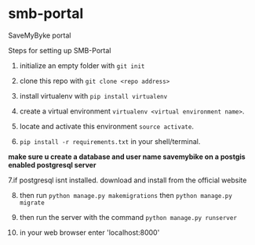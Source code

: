 # smb-portal
SaveMyByke portal





Steps for setting up SMB-Portal


   
1. initialize  an empty folder with `git init`

2. clone this repo with `git clone <repo address>`

3. install virtualenv with `pip install virtualenv`


4. create a virtual environment `virtualenv <virtual environment name>`.

5. locate and activate this environment `source activate`.

6. `pip install -r requirements.txt` in your shell/terminal.

**make sure u create a database and user name savemybike on a postgis enabled postgresql server** 

7.if postgresql isnt installed. download and install from the official website

8. then run `python manage.py makemigrations` then `python manage.py migrate`


9. then run the server with the command `python manage.py runserver`


10. in your web browser enter 'localhost:8000'
